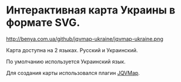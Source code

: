 # Интерактивная карта Украины в формате SVG.

http://benya.com.ua/github/jqvmap-ukraine/jqvmap-ukraine.png

Карта доступна на 2 языках. Русский и Украинский.

По умолчанию используется Украинский язык. 

Для создания карты использовался плагин [JQVMap](https://github.com/manifestinteractive/jqvmap).
